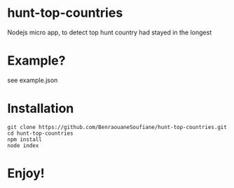 # hunt-top-countries
Nodejs micro app, to detect top hunt country had stayed in the longest
# Example?
see example.json

# Installation
````
git clone https://github.com/BenraouaneSoufiane/hunt-top-countries.git
cd hunt-top-countries
npm install
node index
````
# Enjoy!
